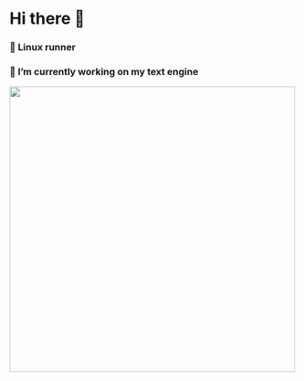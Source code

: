 # Hi there 👋
### 🐧 Linux runner
### 🔭 I’m currently working on my text engine
<img src="https://media1.tenor.com/images/5917526c0ef2100e56c139b6e4d36e40/tenor.gif?itemid=5677612" width="500" height="500">

<!--
**quant0x2/quant0x2** is a ✨ _special_ ✨ repository because its `README.md` (this file) appears on your GitHub profile.

Here are some ideas to get you started:

- 🔭 I’m currently working on ...
- 🌱 I’m currently learning ...
- 👯 I’m looking to collaborate on ...
- 🤔 I’m looking for help with ...
- 💬 Ask me about ...
- 📫 How to reach me: ...
- 😄 Pronouns: ...
- ⚡ Fun fact: ...
-->
